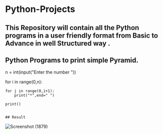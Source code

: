 # Python-Projects

## This Repository will contain all the Python programs in a user friendly format from Basic  to Advance in well Structured way .



## Python Programs to print  simple Pyramid.

n = int(input("Enter the number "))


for i in range(0,n):

    for j in range(0,i+1):
        print("*",end=" ")

    print()        


    ## Result

![Screenshot (1879)](https://github.com/user-attachments/assets/bed518f3-e6f8-4872-9185-5122797a6982)

